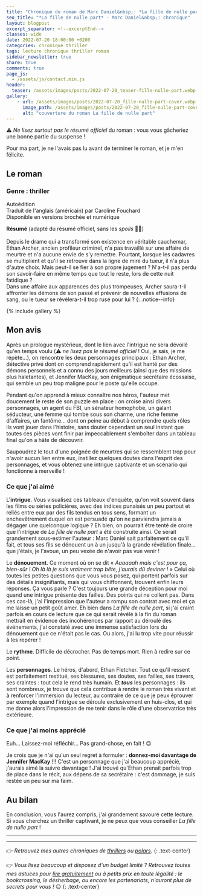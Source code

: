 ```yaml
---
title: "Chronique du roman de Marc Daniel&nbsp;: *La fille de nulle part*"
seo_title: "*La fille de nulle part* - Marc Daniel&nbsp;: chronique"
layout: blogpost
excerpt_separator: <!--excerptEnd-->
classes: wide
date: 2022-07-20 18:00:00 +0200
categories: chronique thriller
tags: lecture chronique thriller roman
sidebar_newsletter: true
share: true
comments: true
page_js:
  - /assets/js/contact.min.js
header:
  teaser: /assets/images/posts/2022-07-20_teaser-fille-nulle-part.webp
gallery:
    - url: /assets/images/posts/2022-07-20_fille-nulle-part-cover.webp
      image_path: /assets/images/posts/2022-07-20_fille-nulle-part-cover.webp
      alt: "couverture du roman La fille de nulle part"
---
```


⚠️ *Ne lisez surtout pas le résumé officiel* du roman&nbsp;: vous vous gâcheriez une bonne partie du suspense&nbsp;!
<!--excerptEnd-->
Pour ma part, je ne l'avais pas lu avant de terminer le roman, et je m'en félicite.


<span class="fa fa-star rating_checked"></span>
<span class="fa fa-star rating_checked"></span>
<span class="fa fa-star rating_checked"></span>
<span class="fa fa-star rating_checked"></span>
<span class="fa fa-star rating_checked"></span>

## Le roman

### Genre&nbsp;: thriller

Autoédition <br />
Traduit de l'anglais (américain) par Caroline Fouchard <br />
Disponible en versions brochée et numérique


**Résumé** (adapté du résumé officiel, sans les *spoils* 🤷‍♀️)<br /><br />
Depuis le drame qui a transformé son existence en véritable cauchemar, Ethan Archer, ancien profileur criminel, n'a pas travaillé sur une affaire de meurtre et n'a aucune envie de s'y remettre. Pourtant, lorsque les cadavres se multiplient et qu'il se retrouve dans la ligne de mire du tueur, il n'a plus d'autre choix.
Mais peut-il se fier à son propre jugement&nbsp;? N'a-t-il pas perdu son savoir-faire en même temps que tout le reste, lors de cette nuit fatidique&nbsp;? <br />
Dans une affaire aux apparences des plus trompeuses, Archer saura-t-il affronter les démons de son passé et prévenir de nouvelles effusions de sang, ou le tueur se révélera-t-il trop rusé pour lui&nbsp;?
{: .notice--info}

{% include gallery %}



## Mon avis

Après un prologue mystérieux, dont le lien avec l'intrigue ne sera dévoilé qu'en temps voulu (⚠️ *ne lisez pas le résumé officiel*&nbsp;! Oui, je sais, je me répète&hellip;), on rencontre les deux personnages principaux&nbsp;: Ethan Archer, détective privé dont on comprend rapidement qu'il est hanté par des démons personnels et a connu des jours meilleurs (ainsi que des missions plus haletantes), et Jennifer MacKay, son énigmatique secrétaire écossaise, qui semble un peu trop maligne pour le poste qu'elle occupe.

Pendant qu'on apprend à mieux connaître nos héros, l'auteur met doucement le reste de son puzzle en place&nbsp;: on croise ainsi divers personnages, un agent du FBI, un sénateur homophobe, un galant séducteur, une femme qui tombe sous son charme, une riche femme d'affaires, un fantôme&hellip; dont on peine au début à comprendre quels rôles ils vont jouer dans l'histoire, sans douter cependant un seul instant que toutes ces pièces vont finir par impeccablement s'emboîter dans un tableau final qu'on a hâte de découvrir.

Saupoudrez le tout d'une poignée de meurtres qui se ressemblent trop pour n'avoir aucun lien entre eux, instillez quelques doutes dans l'esprit des personnages, et vous obtenez une intrigue captivante et un scénario qui fonctionne à merveille&nbsp;!



### Ce que j'ai aimé

L'**intrigue**. Vous visualisez ces tableaux d'enquête, qu'on voit souvent dans les films ou séries policières, avec des indices punaisés un peu partout et reliés entre eux par des fils tendus en tous sens, formant un enchevêtrement duquel on est persuadé qu'on ne parviendra jamais à dégager une quelconque logique&nbsp;? Eh bien, on pourrait être tenté de croire que l'intrigue de *La fille de nulle part* a été construite ainsi. Ce serait grandement sous-estimer l'auteur&nbsp;: Marc Daniel sait parfaitement ce qu'il fait, et tous ses fils se dénouent un à un jusqu'à la grande révélation finale&hellip; que j'étais, je l'avoue, un peu vexée de n'avoir pas vue venir&nbsp;!

Le **dénouement**. Ce moment où on se dit &laquo;&nbsp;*Aaaaaah mais c'est pour ça, bien-sûr&nbsp;! Oh là là je suis vraiment trop bête, j'aurais dû deviner&nbsp;!*&nbsp;&raquo; Celui où toutes les petites questions que vous vous posez, qui portent parfois sur des détails insignifiants, mais qui vous chiffonnent, trouvent enfin leurs réponses. Ça vous parle&nbsp;? C'est toujours une grande déception pour moi quand une intrigue présente des failles. Des points qui ne collent pas. Dans ces cas-là, j'ai l'impression que l'auteur a rompu son contrat avec moi et ça me laisse un petit goût amer. Eh bien dans *La fille de nulle part*, si j'ai craint parfois en cours de lecture que ce qui serait révélé à la fin du roman mettrait en évidence des incohérences par rapport au déroulé des événements, j'ai constaté avec une immense satisfaction lors du dénouement que ce n'était pas le cas. Ou alors, j'ai lu trop vite pour réussir à les repérer&nbsp;!

Le **rythme**. Difficile de décrocher. Pas de temps mort. Rien à redire sur ce point.

Les **personnages**. Le héros, d'abord, Ethan Fletcher. Tout ce qu'il ressent est parfaitement restitué, ses blessures, ses doutes, ses failles, ses travers, ses craintes&nbsp;: tout cela le rend très humain. Et ***tous*** les personnages&nbsp;: ils sont nombreux, je trouve que cela contribue à rendre le roman très vivant et à renforcer l'immersion du lecteur, au contraire de ce que je peux éprouver par exemple quand l'intrigue se déroule exclusivement en huis-clos, et qui me donne alors l'impression de me tenir dans le rôle d'une observatrice très extérieure.


### Ce que j'ai moins apprécié

Euh&hellip; Laissez-moi réfléchir&hellip; Pas grand-chose, en fait&nbsp;! 😉

Je crois que je n'ai qu'un seul regret à formuler&nbsp;: **donnez-moi davantage de Jennifer MacKay**&nbsp;!!! C'est un personnage que j'ai beaucoup apprécié, j'aurais aimé la suivre davantage&nbsp;! J'ai trouvé qu'Ethan prenait parfois trop de place dans le récit, aux dépens de sa secrétaire&nbsp;: c'est dommage, je suis restée un peu sur ma faim.


## Au bilan

En conclusion, vous l'aurez compris, j'ai grandement savouré cette lecture. Si vous cherchez un thriller captivant, je ne peux que vous conseiller *La fille de nulle part*&nbsp;!

---
---
👉 *Retrouvez mes autres chroniques de [thrillers](/blog/tags#thriller) ou [polars](/blog/tags#polar).*
{: .text-center}

👉 *Vous lisez beaucoup et disposez d'un budget limité&nbsp;? Retrouvez toutes mes astuces pour [lire gratuitement](/lecture/2022/08/22/lire-gratuitement.html) ou à petits prix en toute légalité&nbsp;: le bookcrossing, le désherbage, ou encore les partenariats, n'auront plus de secrets pour vous&nbsp;!* 😉
{: .text-center}
